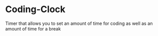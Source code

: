 # Coding-Clock
Timer that allows you to set an amount of time for coding as well as an amount of time for a break
